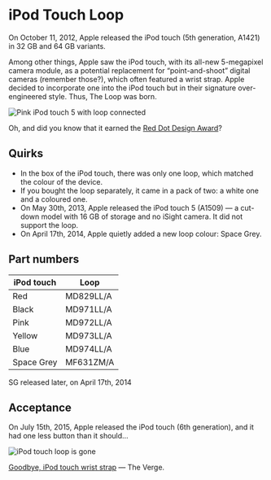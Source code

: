 # iPod Touch Loop

On October 11, 2012, Apple released the iPod touch (5th generation, A1421) in 32 GB and 64 GB variants.

Among other things, Apple saw the iPod touch, with its all-new 5-megapixel camera module, as a potential replacement for “point-and-shoot” digital cameras (remember those?), which often featured a wrist strap. Apple decided to incorporate one into the iPod touch but in their signature over-engineered style. Thus, The Loop was born.

<img src="/assets/2012_loop.webp" alt="Pink iPod touch 5 with loop connected"></img>

Oh, and did you know that it earned the [Red Dot Design Award](https://www.red-dot.org/project/ipod-touch-loop-7740)?

## Quirks

- In the box of the iPod touch, there was only one loop, which matched the colour of the device.
- If you bought the loop separately, it came in a pack of two: a white one and a coloured one.
- On May 30th, 2013, Apple released the iPod touch 5 (A1509) — a cut-down model with 16 GB of storage and no iSight camera. It did not support the loop.
- On April 17th, 2014, Apple quietly added a new loop colour: Space Grey.

## Part numbers

| iPod touch | Loop      |
| ---------- | --------- |
| Red        | MD829LL/A |
| Black      | MD971LL/A |
| Pink       | MD972LL/A |
| Yellow     | MD973LL/A |
| Blue       | MD974LL/A |
| Space Grey | MF631ZM/A |

SG released later, on April 17th, 2014

## Acceptance

On July 15th, 2015, Apple released the iPod touch (6th generation), and it had one less button than it should…

<img src="/assets/2012_ipod.webp" alt="iPod touch loop is gone"></img>

[Goodbye, iPod touch wrist strap](https://www.theverge.com/2015/7/15/8970423/ipod-touch-loop-design-over) — The Verge.
